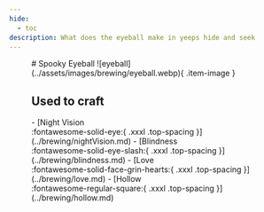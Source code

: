 ```yaml
---
hide:
  - toc
description: What does the eyeball make in yeeps hide and seek
---
```

<figure markdown="1">
# Spooky Eyeball
![eyeball](../assets/images/brewing/eyeball.webp){ .item-image }

## Used to craft

<div class="grid cards" markdown>
- [Night Vision <br />:fontawesome-solid-eye:{ .xxxl .top-spacing }](../brewing/nightVision.md)
- [Blindness <br />:fontawesome-solid-eye-slash:{ .xxxl .top-spacing }](../brewing/blindness.md)
- [Love <br />:fontawesome-solid-face-grin-hearts:{ .xxxl .top-spacing }](../brewing/love.md)
- [Hollow <br />:fontawesome-regular-square:{ .xxxl .top-spacing }](../brewing/hollow.md)
</div>
</figure>